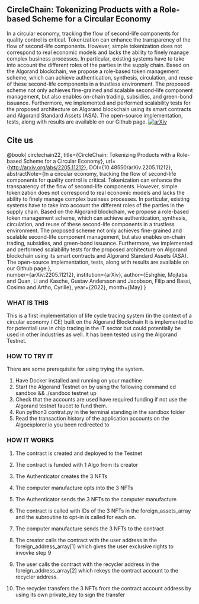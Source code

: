 

## CircleChain: Tokenizing Products with a Role-based Scheme for a Circular Economy 
In a circular economy, tracking the flow of second-life components for quality control is critical. Tokenization can enhance the transparency of the flow of second-life components. However, simple tokenization does not correspond to real economic models and lacks the ability to finely manage complex business processes. In particular, existing systems have to take into account the different roles of the parties in the supply chain. Based on the Algorand blockchain, we propose a role-based token management scheme, which can achieve authentication, synthesis, circulation, and reuse of these second-life components in a trustless environment. The proposed scheme not only achieves fine-grained and scalable second-life component management, but also enables on-chain trading, subsidies, and green-bond issuance. Furthermore, we implemented and performed scalability tests for the proposed architecture on Algorand blockchain using its smart contracts and Algorand Standard Assets (ASA). The open-source implementation, tests, along with results are available on our Github page. 
[![arXiv](https://img.shields.io/badge/arXiv-2205.11212-blue.svg)](https://arxiv.org/abs/2205.11212)

## Cite us
 @book{
   circlechain22, 
   title={CircleChain: Tokenizing Products with a Role-based Scheme for a Circular Economy}, 
   url={http://arxiv.org/abs/2205.11212}, DOI={10.48550/arXiv.2205.11212}, 
   abstractNote={In a circular economy, tracking the flow of second-life components for quality control is critical. Tokenization can enhance the transparency of the flow of second-life components. However, simple tokenization does not correspond to real economic models and lacks the ability to finely manage complex business processes. In particular, existing systems have to take into account the different roles of the parties in the supply chain. Based on the Algorand blockchain, we propose a role-based token management scheme, which can achieve authentication, synthesis, circulation, and reuse of these second-life components in a trustless environment. The proposed scheme not only achieves fine-grained and scalable second-life component management, but also enables on-chain trading, subsidies, and green-bond issuance. Furthermore, we implemented and performed scalability tests for the proposed architecture on Algorand blockchain using its smart contracts and Algorand Standard Assets (ASA). The open-source implementation, tests, along with results are available on our Github page.},      
   number={arXiv:2205.11212}, 
   institution={arXiv}, 
   author={Eshghie, Mojtaba and Quan, Li and Kasche, Gustav Andersson and Jacobson, Filip and Bassi, Cosimo and Artho, Cyrille}, 
   year={2022},
   month={May} 
}


### WHAT IS THIS

This is a first implementation of life cycle tracing system (in the context of a circular economy / CE)  built on the Algorand Blockchain
It is implemented to for potentiall use in chip tracing in the IT sector but could potentially be used in other industries as well.
It has been tested using the Algorand Testnet.

### HOW TO TRY IT

There are some prerequisite for using trying the system.

1. Have Docker installed and running on your machine
2. Start the Algorand Testnet on by using the following command cd sandbox && ./sandbox testnet up
3. Check that the accounts are used have required funding if not use the Algorand testnet faucet to
   fund them.
4. Run python3 contrat.py in the terminal standing in the sandbox folder
5. Read the transaction history of the application accounts on the Algoexplorer.io you been redirected to

### HOW IT WORKS

1. The contract is created and deployed to the Testnet
2. The contract is funded with 1 Algo from its creator
3. The Authenticator creates the 3 NFTs
4. The computer manufacture opts into the 3 NFTs
5. The Authenticator sends the 3 NFTs to the computer manufacture

6. The contract is called with IDs of the 3 NFTs in the foreign_assets_array
   and the subroutine to opt-in is called for each on.
7. The computer manufacture sends the 3 NFTs to the contract
8. The creator calls the contract with the user address in the foreign_address_array[1]
   which gives the user exclusive rights to invovke step 9
9. The user calls the contract with the recycler address in the foreign_address_array[2]
   which rekeys the contract account to the recycler address.
10. The recycler transfers the 3 NFTs from the contract account address by using its own private_key
    to sign the transfer
